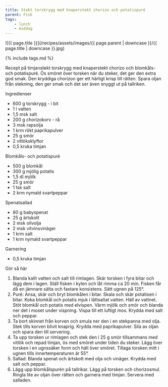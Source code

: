 ```yaml
---
title: Stekt torskrygg med knaperstekt chorizo och potatispuré
parent: Fisk
tags:
    - lunch
    - middag
---
```

![{{ page.title }}](/recipes/assets/images/{{ page.parent | downcase }}/{{ page.title | downcase }}.jpg)

{% include tags.md %}

Recept på timjanstekt torskrygg med knaperstekt chorizo och blomkåls- och potatispuré. Ös smöret över torsken när du steker, det ger den extra god smak. Den kryddiga chorizon ger ett härligt krisp till rätten. Spara oljan från stekning, den ger smak och det ser även snyggt ut på tallriken.

Ingredienser

- 600 g torskrygg - i bit
- 1 l vatten
- 1,5 msk salt
- 200 g chorizokorv - rå
- 3 msk rapsolja
- 1 krm rökt paprikapulver
- 25 g smör
- 2 vitlöksklyftor
- 0,5 kruka timjan

Blomkåls- och potatispuré

- 500 g blomkål
- 300 g mjölig potatis
- 1,5 dl mjölk
- 25 g smör
- 1 tsk salt
- 2 krm nymald svartpeppar

Spenatsallad

- 80 g babyspenat
- 25 g ärtskott
- 2 msk olivolja
- 2 msk vitvinsvinäger
- 1 krm salt
- 1 krm nymald svartpeppar

Garnering

- 0,5 kruka timjan

Gör så här

1. Blanda kallt vatten och salt till rimlagen. Skär torsken i fyra bitar och lägg dem i lagen. Ställ fisken i kylen och låt rimma ca 20 min. Fisken får då en jämnare sälta och fastare konsistens. Sätt ugnen på 125°.
2. Puré: Ansa, skär och bryt blomkålen i bitar. Skala och skär potatisen i bitar. Koka blomkål och potatis mjuk i lättsaltat vatten. Häll av vattnet.  Stöt blomkål och potatis med elvispen. Värm mjölk och smör och blanda ner det i moset under vispning.  Vispa till ett luftigt mos. Krydda med salt och peppar.
3. Ta bort skinnet från korven och smula ner den i en stekpanna med olja. Stek tills korven blivit knaprig. Krydda med paprikapulver. Sila av oljan och spara den till servering.
4. Ta upp torsken ur rimlagen och stek den i 25 g smör tillsammans med vitlök och repad timjan, ös med smöret under tiden du steker. Lägg över torsken i en ugnssäker form och häll över smöret. Tillaga torsken mitt i ugnen tills innertemperaturen är 55°.
5. Sallad: Blanda spenat och ärtskott med olja och vinäger. Krydda med salt och peppar.
6. Lägg upp blomkålspurén på tallrikar. Lägg på torsken och chorizosmul. Ringla lite av oljan över rätten och garnera med timjan. Servera med salladen.
